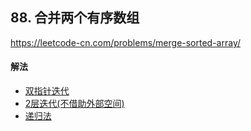 ## 88. 合并两个有序数组

https://leetcode-cn.com/problems/merge-sorted-array/


#### 解法  

* [双指针迭代](_1.py)
* [2层迭代(不借助外部空间)](_2.py)
* [递归法](_3.py)


